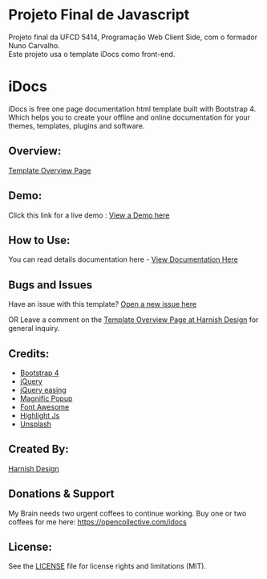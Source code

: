# Projeto Final de Javascript
Projeto final da UFCD 5414, Programação Web Client Side, com o formador Nuno Carvalho. <br/>
Este projeto usa o template iDocs como front-end. <br/>



# iDocs
iDocs is free one page documentation html template built with Bootstrap 4. Which helps you to create your offline and online documentation for your themes, templates, plugins and software.

## Overview:
<a href="https://harnishdesign.net/idocs-free-one-page-documentation-html-template.html">Template Overview Page</a>

## Demo:
Click this link for a live demo : <a href="https://harnishdesign.net/demo/html/idocs/demos.html">View a Demo here</a>

## How to Use:
You can read details documentation here - <a href="https://harnishdesign.net/demo/html/idocs/help/">View Documentation Here</a>

## Bugs and Issues
Have an issue with this template? <a href="https://github.com/harnishdesign/iDocs/issues">Open a new issue here</a>

OR Leave a comment on the <a href="https://harnishdesign.net/idocs-free-one-page-documentation-html-template.html">Template Overview Page at Harnish Design</a> for general inquiry.

## Credits:
<ul>
<li><a href="https://getbootstrap.com/">Bootstrap 4</a></li>
<li><a href="http://www.jquery.com/">jQuery</a></li>
<li><a href="http://gsgd.co.uk/sandbox/jquery/easing/">jQuery easing</a></li>
<li><a href="http://dimsemenov.com/plugins/magnific-popup/">Magnific Popup</a></li>
<li><a href="https://fontawesome.com/">Font Awesome</a></li>
<li><a href="https://highlightjs.org/">Highlight Js</a></li>
<li><a href="https://unsplash.com/">Unsplash</a></li>
</ul>

## Created By:
<a href="https://www.harnishdesign.net/">Harnish Design</a>

## Donations & Support
My Brain needs two urgent coffees to continue working. Buy one or two coffees for me here: https://opencollective.com/idocs

## License:
See the <a href="https://github.com/harnishdesign/iDocs/blob/main/LICENSE">LICENSE</a> file for license rights and limitations (MIT).
